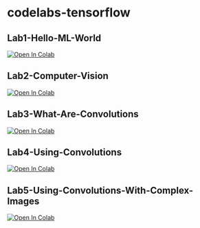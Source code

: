 # codelabs-tensorflow

## Lab1-Hello-ML-World

[![Open In Colab](https://colab.research.google.com/assets/colab-badge.svg)](https://colab.research.google.com/github/Sunbreak/codelabs-tensorflow/blob/master/Lab1-Hello-ML-World.ipynb)


## Lab2-Computer-Vision

[![Open In Colab](https://colab.research.google.com/assets/colab-badge.svg)](https://colab.research.google.com/github/Sunbreak/codelabs-tensorflow/blob/master/Lab2-Computer-Vision.ipynb)


## Lab3-What-Are-Convolutions

[![Open In Colab](https://colab.research.google.com/assets/colab-badge.svg)](https://colab.research.google.com/github/Sunbreak/codelabs-tensorflow/blob/master/Lab3-What-Are-Convolutions.ipynb)

## Lab4-Using-Convolutions

[![Open In Colab](https://colab.research.google.com/assets/colab-badge.svg)](https://colab.research.google.com/github/Sunbreak/codelabs-tensorflow/blob/master/Lab4-Using-Convolutions.ipynb)

## Lab5-Using-Convolutions-With-Complex-Images

[![Open In Colab](https://colab.research.google.com/assets/colab-badge.svg)](https://colab.research.google.com/github/Sunbreak/codelabs-tensorflow/blob/master/Lab5-Using-Convolutions-With-Complex-Images.ipynb)
